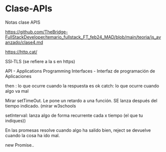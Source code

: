 # Clase-APIs
Notas clase APIS


https://github.com/TheBridge-FullStackDeveloper/temario_fullstack_FT_feb24_MAD/blob/main/teoria/js_avanzado/clase4.md

https://http.cat/

SSl-TLS (se refiere a la s en https)

API - Applications Programming Interfaces - Interfaz de programación de Aplicaciones


then : lo que ocurre cuando la respuesta es ok
catch: lo que ocurre cuando algo va mal

Mirar setTimeOut. Le pone un retardo a una función. SE lanza después del tiempo indicado. (mirar w3schools

setInterval: lanza algo de forma recurrente cada x tiempo (el que tu indiques))

En las promesas resolve cuando algo ha salido bien, reject se devuelve cuando la cosa ha ido mal.

new Promise..


